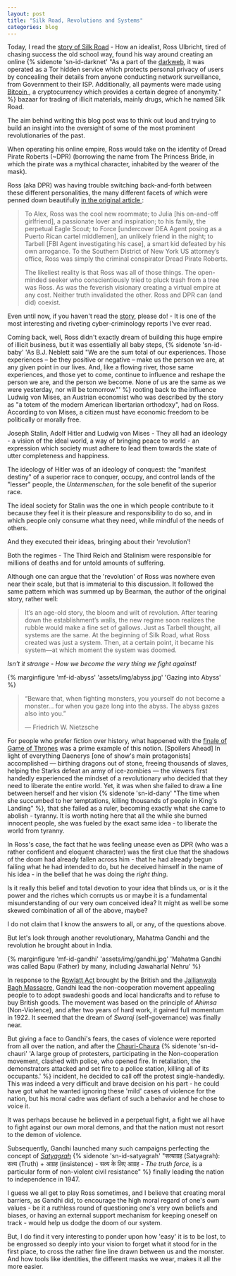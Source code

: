 ```yaml
---
layout: post
title: "Silk Road, Revolutions and Systems"
categories: blog
---
```


Today, I read the [story of Silk Road][silkroad] - How an idealist, Ross
Ulbricht, tired of chasing success the old school way, found his way around
creating an online {% sidenote 'sn-id-darknet' "As a part of the
[darkweb][darknet], it was operated as a Tor hidden service which protects
personal privacy of users by concealing their details from anyone conducting
network surveillance, from Government to their ISP. Additionally, all payments
were made using [ Bitcoin ][bitcoin], a cryptocurrency which provides a certain
degree of anonymity." %} bazaar for trading of illicit materials, mainly drugs,
which he named Silk Road.

The aim behind writing this blog post was to think out loud and trying to build
an insight into the oversight of some of the most prominent revolutionaries of
the past.

<!--more-->

When operating his online empire, Ross would take on the identity of Dread
Pirate Roberts (~DPR) (borrowing the name from The Princess Bride, in which the
pirate was a mythical character, inhabited by the wearer of the mask).

Ross (aka DPR) was having trouble switching back-and-forth between these
different personalities, the many different facets of which were penned down
beautifully [in the original article ][silkroad]:

> To Alex, Ross was the cool new roommate; to Julia [his on-and-off girlfriend],
> a passionate lover and inspiration; to his family, the perpetual Eagle Scout;
> to Force [undercover DEA Agent posing as a Puerto Rican cartel middlemen], an
> unlikely friend in the night; to Tarbell [FBI Agent investigating his case], a
> smart kid defeated by his own arrogance. To the Southern District of New York
> US attorney’s office, Ross was simply the criminal conspirator Dread Pirate
> Roberts.
>
> The likeliest reality is that Ross was all of those things. The open-minded
> seeker who conscientiously tried to pluck trash from a tree was Ross. As was
> the feverish visionary creating a virtual empire at any cost. Neither truth
> invalidated the other. Ross and DPR can (and did) coexist.

Even until now, if you haven't read the [story][silkroad], please do! - It is
one of the most interesting and riveting cyber-criminology reports I've ever read.

Coming back, well, Ross didn't exactly dream of building this huge empire of
illicit business, but it was essentially all baby steps,
{% sidenote 'sn-id-baby' 'As B.J. Neblett said "We are the sum total of our experiences. Those
experiences – be they positive or negative – make us the person we are, at any
given point in our lives. And, like a flowing river, those same experiences, and
those yet to come, continue to influence and reshape the person we are, and the
person we become. None of us are the same as we were yesterday, nor will be
tomorrow."' %}
rooting back to the influence Ludwig von Mises, an Austrian economist who was
described by the story as "a totem of the modern American libertarian
orthodoxy", had on Ross. According to von Mises, a citizen must have economic
freedom to be politically or morally free.

Joseph Stalin, Adolf Hitler and Ludwig von Mises - They all had an ideology - a
vision of the ideal world, a way of bringing peace to world - an expression
which society must adhere to lead them towards the state of utter completeness
and happiness.

The ideology of Hitler was of an ideology of conquest: the "manifest destiny" of
a superior race to conquer, occupy, and control lands of the "lesser" people,
the _Untermenschen_, for the sole benefit of the superior race.

The ideal society for Stalin was the one in which people contribute to it
because they feel it is their pleasure and responsibility to do so, and in which
people only consume what they need, while mindful of the needs of others.

And they executed their ideas, bringing about their 'revolution'!

Both the regimes - The Third Reich and Stalinism were responsible for millions
of deaths and for untold amounts of suffering.

Although one can argue that the 'revolution' of Ross was nowhere even near their
scale, but that is immaterial to this discussion. It followed the same
pattern which was summed up by Bearman, the author of the original story, rather
well:

[silkroad]: https://www.wired.com/2015/04/silk-road-1/
[darknet]: https://en.wikipedia.org/wiki/Darknet
[bitcoin]: https://en.wikipedia.org/wiki/Bitcoin

> It’s an age-old story, the bloom and wilt of revolution. After tearing down
> the establishment’s walls, the new regime soon realizes the rubble would make
> a fine set of gallows. Just as Tarbell thought, all systems are the same. At
> the beginning of Silk Road, what Ross created was just a system. Then, at a
> certain point, it became his system—at which moment the system was doomed.

_Isn't it strange - How we become the very thing we fight against!_

{% marginfigure 'mf-id-abyss' 'assets/img/abyss.jpg' 'Gazing into Abyss' %}

> “Beware that, when fighting monsters, you yourself do not become a monster...
> for when you gaze long into the abyss. The abyss gazes also into you.” 
>
>  ― Friedrich W. Nietzsche 

For people who prefer fiction over history, what happened with the [finale of
Game of Thrones][gotfinale] was a prime example of this notion. [Spoilers Ahead]
In light of everything Daenerys [one of show's main protagonists] accomplished —
birthing dragons out of stone, freeing thousands of slaves, helping the Starks
defeat an army of ice-zombies — the viewers first handedly experienced the
mindset of a revolutionary who decided that they need to liberate the entire
world. Yet, it was when she failed to draw a line between herself and her vision
{% sidenote 'sn-id-dany' "The time when she succumbed to her temptations,
killing thousands of people in King's Landing" %}, that she failed as a ruler, becoming exactly
what she came to abolish - tyranny. It is worth noting here that all the while
she burned innocent people, she was fueled by the exact same idea - to liberate
the world from tyranny.

[gotfinale]: https://gameofthrones.fandom.com/wiki/Season_8

In Ross's case, the fact that he was feeling unease even as DPR (who was a
rather confident and eloquent character) was the first clue that the shadows of
the doom had already fallen across him - that he had already begun failing
what he had intended to do, but he deceived himself in the name of his idea - in
the belief that he was doing the _right thing_.

Is it really this belief and total devotion to your idea that blinds us, or is
it the power and the riches which corrupts us or maybe it is a fundamental
misunderstanding of our very own conceived idea? It might as well be some skewed
combination of all of the above, maybe?

I do not claim that I know the answers to all, or any, of the questions above.

But let's look through another revolutionary, Mahatma Gandhi and the revolution
he brought about in India.

{% marginfigure 'mf-id-gandhi' 'assets/img/gandhi.jpg' 'Mahatma Gandhi was
called Bapu (Father) by many, including Jawaharlal Nehru' %}

In response to the [Rowlatt Act][rowlatt] brought by the British and the
[Jallianwala Bagh Massacre][jallianwala], Gandhi lead the non-cooperation
movement appealing people to to adopt swadeshi goods and local handicrafts and
to refuse to buy British goods. The movement was based on the principle of
_Ahimsa_ (Non-Violence), and after two years of hard work, it gained full
momentum in 1922. It seemed that the dream of _Swaraj_ (self-governance) was
finally near.

But giving a face to Gandhi's fears, the cases of violence were reported from
all over the nation, and after the [Chauri-Chaura][chaurichaura]
{% sidenote 'sn-id-chauri' 'A large group of protesters, participating in the
Non-cooperation movement, clashed with police, who opened fire. In retaliation,
the demonstrators attacked and set fire to a police station, killing all of its
occupants.' %}
incident, he decided to call off the protest single-handedly. This was indeed a
very difficult and brave decision on his part - he could have got what he wanted
ignoring these 'mild' cases of violence for the nation, but his moral cadre was
defiant of such a behavior and he chose to voice it. 

It was perhaps because he believed in a perpetual fight, a fight we
all have to fight against our own moral demons, and that the nation must not
resort to the demon of violence.

Subsequently, Gandhi launched many such campaigns perfecting the concept of
[_Satyagrah_][satyagrah] {% sidenote 'sn-id-satyagrah' "सत्याग्रह (Satyagrah):
सत्य (Truth) + आग्रह (insistence) - सत्य के लिए आग्रह - _The truth force_, is a
particular form of non-violent civil resistance" %} finally leading the nation
to independence in 1947.

[rowlatt]: https://en.wikipedia.org/wiki/Rowlatt_Act
[jallianwala]: https://en.wikipedia.org/wiki/Jallianwala_Bagh_massacre
[chaurichaura]: https://en.wikipedia.org/wiki/Chauri_Chaura_incident
[satyagrah]: https://en.wikipedia.org/wiki/Satyagraha

I guess we all get to play Ross sometimes, and I believe that creating moral
barriers, as Gandhi did, to encourage the high moral regard of one's own
values - be it a ruthless round of questioning one's very own beliefs and
biases, or having an external support mechanism for keeping oneself on track -
would help us dodge the doom of our system.

But, I do find it very interesting to ponder upon how 'easy' it is to be
lost, to be engrossed so deeply into your vision to forget what it stood for in
the first place, to cross the rather fine line drawn between us and the monster.
And how tools like identities, the different masks we wear, makes it all the
more easier.